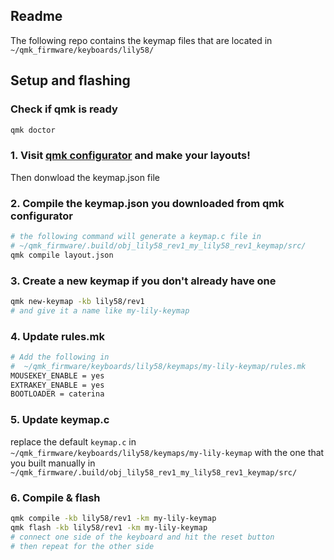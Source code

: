 ## Readme
The following repo contains the keymap files that are located in
`~/qmk_firmware/keyboards/lily58/`

## Setup and flashing

### Check if qmk is ready
``` bash
qmk doctor
```

### 1. Visit [qmk configurator](https://config.qmk.fm/#/sofle/) and make your layouts!
Then donwload the keymap.json file

### 2. Compile the keymap.json you downloaded from qmk configurator
``` bash
# the following command will generate a keymap.c file in 
# ~/qmk_firmware/.build/obj_lily58_rev1_my_lily58_rev1_keymap/src/
qmk compile layout.json
```

### 3. Create a new keymap if you don't already have one
``` bash
qmk new-keymap -kb lily58/rev1
# and give it a name like my-lily-keymap
```

### 4. Update rules.mk
``` bash
# Add the following in
#  ~/qmk_firmware/keyboards/lily58/keymaps/my-lily-keymap/rules.mk
MOUSEKEY_ENABLE = yes
EXTRAKEY_ENABLE = yes
BOOTLOADER = caterina
```

### 5. Update keymap.c
replace the default `keymap.c` in `~/qmk_firmware/keyboards/lily58/keymaps/my-lily-keymap` with the one that you built manually in `~/qmk_firmware/.build/obj_lily58_rev1_my_lily58_rev1_keymap/src/`

### 6. Compile & flash
``` bash
qmk compile -kb lily58/rev1 -km my-lily-keymap   
qmk flash -kb lily58/rev1 -km my-lily-keymap   
# connect one side of the keyboard and hit the reset button
# then repeat for the other side
```

